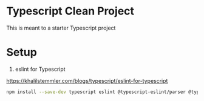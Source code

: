 # Typescript Clean Project

This is meant to a starter Typescript project

# Setup

1. eslint for Typescript 

https://khalilstemmler.com/blogs/typescript/eslint-for-typescript

```bash
npm install --save-dev typescript eslint @typescript-eslint/parser @typescript-eslint/eslint-plugin
```

